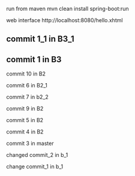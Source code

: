  run from maven
mvn clean install spring-boot:run

web interface
http://localhost:8080/hello.xhtml


commit 1_1 in B3_1
---------------------------

commit 1 in B3
---------------------------

commit 10 in B2

commit 6 in B2_1

commit 7 in b2_2

commit 9 in B2
 
commit 5 in B2

commit 4 in B2

commit 3 in master 

changed commit_2 in b_1

change commit_1 in b_1
